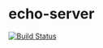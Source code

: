 # echo-server

[![Build Status](https://travis-ci.com/ciiiii/echo-server.svg?branch=master)](https://travis-ci.com/ciiiii/echo-server)
